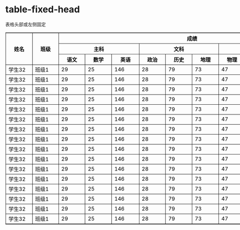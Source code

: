 # table-fixed-head
表格头部或左侧固定
<!DOCTYPE html PUBLIC "-//W3C//DTD XHTML 1.0 Transitional//EN" "http://www.w3.org/TR/xhtml1/DTD/xhtml1-transitional.dtd">
<html xmlns="http://www.w3.org/1999/xhtml">
<head>
<title>new document</title>
<meta charset="utf-8"/>
<meta http-equiv="content-type" content="text/html;charset=utf-8">
<script type="text/javascript" src="js/jquery.min.js"></script>
<script type="text/javascript" src="js/TableScroll.js"></script>
</head>
<body>
 <table
  style="border-bottom-color: black; border-top-color: black; width: 1000px; color: #000000; border-right-color: black; font-size: medium; border-left- color: black"
  id="MyTable" border="1" cellspacing="0" cellpadding="0">
  <thead>
   <tr>
    <th style="text-align: center; width: 80px" rowspan="3">姓名</th>
    <th style="text-align: center; width: 80px" rowspan="3">班级</th>
    <th style="text-align: center" colspan="10">成绩</th>
   </tr>
   <tr>
    <th style="text-align: center" colspan="3">主科</th>
    <th style="text-align: center" colspan="3">文科</th>
    <th style="text-align: center" colspan="3">理科</th>
    <th style="text-align: center; width: 80px" rowspan="2">总分</th>
   </tr>
   <tr>
    <th style="text-align: center; width: 80px">语文</th>
    <th style="text-align: center; width: 80px">数学</th>
    <th style="text-align: center; width: 80px">英语</th>
    <th style="text-align: center; width: 80px">政治</th>
    <th style="text-align: center; width: 80px">历史</th>
    <th style="text-align: center; width: 80px">地理</th>
    <th style="text-align: center; width: 80px">物理</th>
    <th style="text-align: center; width: 80px">化学</th>
    <th style="text-align: center; width: 80px">生物</th>
   </tr>
   <!--
        <tr>
        <th style="width: 80px; text-align: center;" _mce_style="width: 80px; text-align: center;">
                            姓名
                        </th>
                        <th style="width: 80px; text-align: center;" _mce_style="width: 80px; text-align: center;">
                            班级
                        </th>
                        <th style="width: 80px; text-align: center;" _mce_style="width: 80px; text-align: center;">
                            语文
                        </th>
                        <th style="width: 80px; text-align: center;" _mce_style="width: 80px; text-align: center;">
                            数学
                        </th>
                        <th style="width: 80px; text-align: center;" _mce_style="width: 80px; text-align: center;">
                            英语
                        </th>
                        <th style="width: 80px; text-align: center;" _mce_style="width: 80px; text-align: center;">
                            政治
                        </th>
                        <th style="width: 80px; text-align: center;" _mce_style="width: 80px; text-align: center;">
                            历史
                        </th>
                        <th style="width: 80px; text-align: center;" _mce_style="width: 80px; text-align: center;">
                            地理
                        </th>
                        <th style="width: 80px; text-align: center;" _mce_style="width: 80px; text-align: center;">
                            物理
                        </th>
                        <th style="width: 80px; text-align: center;" _mce_style="width: 80px; text-align: center;">
                            化学
                        </th>
                        <th style="width: 80px; text-align: center;" _mce_style="width: 80px; text-align: center;">
                            生物
                        </th>
                        <th style="width: 80px; text-align: center;" _mce_style="width: 80px; text-align: center;">
                            总分
                        </th>
                    
        </tr>
    -->
  </thead>
  <tbody>
   <!-- 数据行 -->
   <tr>
    <td>学生32</td>
    <td>班级1</td>
    <td>29</td>
    <td>25</td>
    <td>146</td>
    <td>28</td>
    <td>79</td>
    <td>73</td>
    <td>47</td>
    <td>8</td>
    <td>91</td>
    <td>526</td>
   </tr>
   <tr>
    <td>学生32</td>
    <td>班级1</td>
    <td>29</td>
    <td>25</td>
    <td>146</td>
    <td>28</td>
    <td>79</td>
    <td>73</td>
    <td>47</td>
    <td>8</td>
    <td>91</td>
    <td>526</td>
   </tr>
   <tr>
    <td>学生32</td>
    <td>班级1</td>
    <td>29</td>
    <td>25</td>
    <td>146</td>
    <td>28</td>
    <td>79</td>
    <td>73</td>
    <td>47</td>
    <td>8</td>
    <td>91</td>
    <td>526</td>
   </tr>
   <tr>
    <td>学生32</td>
    <td>班级1</td>
    <td>29</td>
    <td>25</td>
    <td>146</td>
    <td>28</td>
    <td>79</td>
    <td>73</td>
    <td>47</td>
    <td>8</td>
    <td>91</td>
    <td>526</td>
   </tr>
   <tr>
    <td>学生32</td>
    <td>班级1</td>
    <td>29</td>
    <td>25</td>
    <td>146</td>
    <td>28</td>
    <td>79</td>
    <td>73</td>
    <td>47</td>
    <td>8</td>
    <td>91</td>
    <td>526</td>
   </tr>
   <tr>
    <td>学生32</td>
    <td>班级1</td>
    <td>29</td>
    <td>25</td>
    <td>146</td>
    <td>28</td>
    <td>79</td>
    <td>73</td>
    <td>47</td>
    <td>8</td>
    <td>91</td>
    <td>526</td>
   </tr>
   <tr>
    <td>学生32</td>
    <td>班级1</td>
    <td>29</td>
    <td>25</td>
    <td>146</td>
    <td>28</td>
    <td>79</td>
    <td>73</td>
    <td>47</td>
    <td>8</td>
    <td>91</td>
    <td>526</td>
   </tr>
   <tr>
    <td>学生32</td>
    <td>班级1</td>
    <td>29</td>
    <td>25</td>
    <td>146</td>
    <td>28</td>
    <td>79</td>
    <td>73</td>
    <td>47</td>
    <td>8</td>
    <td>91</td>
    <td>526</td>
   </tr>
   <tr>
    <td>学生32</td>
    <td>班级1</td>
    <td>29</td>
    <td>25</td>
    <td>146</td>
    <td>28</td>
    <td>79</td>
    <td>73</td>
    <td>47</td>
    <td>8</td>
    <td>91</td>
    <td>526</td>
   </tr>
   <tr>
    <td>学生32</td>
    <td>班级1</td>
    <td>29</td>
    <td>25</td>
    <td>146</td>
    <td>28</td>
    <td>79</td>
    <td>73</td>
    <td>47</td>
    <td>8</td>
    <td>91</td>
    <td>526</td>
   </tr>
   <tr>
    <td>学生32</td>
    <td>班级1</td>
    <td>29</td>
    <td>25</td>
    <td>146</td>
    <td>28</td>
    <td>79</td>
    <td>73</td>
    <td>47</td>
    <td>8</td>
    <td>91</td>
    <td>526</td>
   </tr>
   <tr>
    <td>学生32</td>
    <td>班级1</td>
    <td>29</td>
    <td>25</td>
    <td>146</td>
    <td>28</td>
    <td>79</td>
    <td>73</td>
    <td>47</td>
    <td>8</td>
    <td>91</td>
    <td>526</td>
   </tr>
   <tr>
    <td>学生32</td>
    <td>班级1</td>
    <td>29</td>
    <td>25</td>
    <td>146</td>
    <td>28</td>
    <td>79</td>
    <td>73</td>
    <td>47</td>
    <td>8</td>
    <td>91</td>
    <td>526</td>
   </tr>
   <tr>
    <td>学生32</td>
    <td>班级1</td>
    <td>29</td>
    <td>25</td>
    <td>146</td>
    <td>28</td>
    <td>79</td>
    <td>73</td>
    <td>47</td>
    <td>8</td>
    <td>91</td>
    <td>526</td>
   </tr>
   <tr>
    <td>学生32</td>
    <td>班级1</td>
    <td>29</td>
    <td>25</td>
    <td>146</td>
    <td>28</td>
    <td>79</td>
    <td>73</td>
    <td>47</td>
    <td>8</td>
    <td>91</td>
    <td>526</td>
   </tr>
   <tr>
    <td>学生32</td>
    <td>班级1</td>
    <td>29</td>
    <td>25</td>
    <td>146</td>
    <td>28</td>
    <td>79</td>
    <td>73</td>
    <td>47</td>
    <td>8</td>
    <td>91</td>
    <td>526</td>
   </tr>
  </tbody>
 </table>
</body>
</html>

